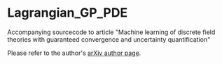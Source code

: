 # Lagrangian_GP_PDE
Accompanying sourcecode to article "Machine learning of discrete field theories with guaranteed convergence and uncertainty quantification"

Please refer to the author's <a href="https://arxiv.org/a/offen_c_1.html">arXiv author page</a>.
